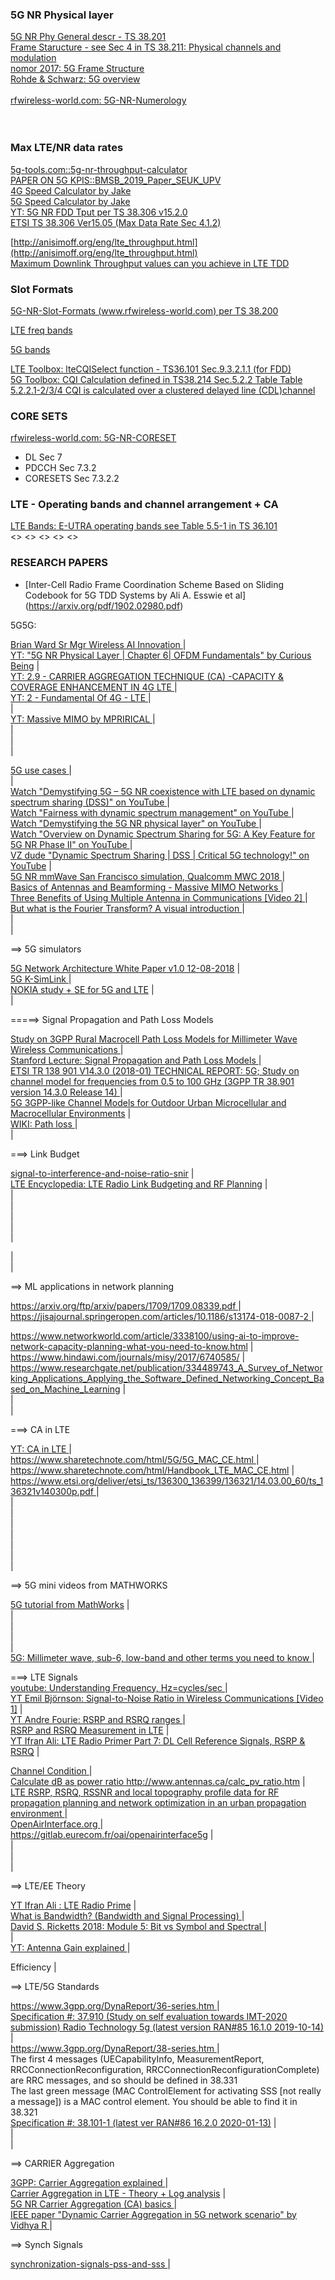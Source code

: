 ### 5G NR Physical layer
[5G NR Phy General descr - TS 38.201](https://www.etsi.org/deliver/etsi_ts/138200_138299/138201/15.00.00_60/ts_138201v150000p.pdf)<br>
[Frame Staructure - see Sec 4 in  TS 38.211: Physical channels and modulation ](https://www.etsi.org/deliver/etsi_ts/138200_138299/138211/15.02.00_60/ts_138211v150200p.pdf)<br>
[nomor 2017: 5G Frame Structure](http://nomor.de/wp-content/uploads/2018/04/2017-08-WhitePaperNomor-5G-Frame-Structure-v1-2.pdf)<br>
[Rohde & Schwarz: 5G overview](https://cdn.rohde-schwarz.com/it/seminario/hi_technology_forum/Sibila_5G_Mobile_Technologies_and_the_way_to_5G.pdf)<br>
[]()<br>
[rfwireless-world.com: 5G-NR-Numerology](https://www.rfwireless-world.com/5G/5G-NR-Numerology-or-Terminology.html)<br>
[]()<br>
[]()<br>


### Max LTE/NR data rates
[5g-tools.com::5g-nr-throughput-calculator](https://5g-tools.com/5g-nr-throughput-calculator/)<br>
[PAPER ON 5G KPIS::BMSB_2019_Paper_SEUK_UPV](http://5g-xcast.eu/wp-content/uploads/2019/09/BMSB_2019_Paper_SEUK_UPV.pdf)<br>
[4G Speed Calculator by Jake](https://tools.pedroc.co.uk/4g-speed/)<br>
[5G Speed Calculator by Jake](https://tools.pedroc.co.uk/5g-speed/)<br>
[YT: 5G NR FDD Tput per TS 38.306 v15.2.0](https://www.youtube.com/watch?v=Yv3Qc2GMceQ&feature=youtu.be)<br>
[ETSI TS 38.306 Ver15.05 (Max Data Rate Sec 4.1.2)](https://www.etsi.org/deliver/etsi_ts/138300_138399/138306/15.05.00_60/ts_138306v150500p.pdf)<br>

[http://anisimoff.org/eng/lte_throughput.html](http://anisimoff.org/eng/lte_throughput.html)<br>
[Maximum Downlink Throughput values can you achieve in LTE TDD](http://www.techtrained.com/what-semi-theoretical-maximum-downlink-throughput-values-can-you-achieve-in-lte-tdd-for-coding-rate-1/) <br>



### Slot Formats
[5G-NR-Slot-Formats  (www.rfwireless-world.com) per TS 38.200](https://www.rfwireless-world.com/5G/5G-NR-Slot-Formats.html)<br>

[LTE freq bands](http://anisimoff.org/eng/lte_bands.html)

[5G bands](http://anisimoff.org/eng/5g/5g_spectrum.html)

[LTE Toolbox: lteCQISelect function - TS36.101 Sec.9.3.2.1.1  (for FDD)](https://www.etsi.org/deliver/etsi_ts/136100_136199/136101/15.03.00_60/ts_136101v150300p.pdf)<br>
[5G Toolbox: CQI Calculation defined in TS38.214 Sec.5.2.2 Table Table 5.2.2.1-2/3/4 CQI is calculated over a clustered delayed line (CDL)channel](https://www.etsi.org/deliver/etsi_ts/138200_138299/138214/15.03.00_60/ts_138214v150300p.pdf)<br>

### CORE SETS
[rfwireless-world.com: 5G-NR-CORESET](https://www.rfwireless-world.com/5G/5G-NR-CORESET.html)<br>
- DL Sec 7
- PDCCH Sec 7.3.2
- CORESETS Sec 7.3.2.2



### LTE - Operating bands and channel arrangement + CA 
[LTE Bands:  E-UTRA operating bands see Table 5.5-1 in TS 36.101](https://www.etsi.org/deliver/etsi_ts/136100_136199/136101/15.03.00_60/ts_136101v150300p.pdf)<br>
[]()<>
[]()<>
[]()<>
[]()<>
[]()<>









### RESEARCH PAPERS
- [Inter-Cell Radio Frame Coordination Scheme Based on Sliding Codebook for 5G TDD Systems by Ali A. Esswie et al]  (https://arxiv.org/pdf/1902.02980.pdf)








<a name="5G5G">
<div id="5G5G">
<p> 5G5G:<br>


<a href="https://www.linkedin.com/in/brian-ward-10982814a/"> Brian Ward Sr Mgr Wireless AI Innovation </A> |<br>
<a href="https://www.youtube.com/watch?v=w4atPacHiEE&list=PLfUa5X9whlE9Ul3j1PcZ5FUKFsVixjiXP&index=6"> YT: "5G NR Physical Layer | Chapter 6| OFDM Fundamentals" by Curious Being</A> |<br>
<a href="https://www.youtube.com/watch?v=tZ50CSADKIY"> YT: 2.9 - CARRIER AGGREGATION TECHNIQUE (CA) -CAPACITY & COVERAGE ENHANCEMENT IN 4G LTE </A> |<br>
<a href="https://www.youtube.com/playlist?list=PLE6yE0jB6BTOY6Z1DKEkQ8yZ8fFPUiCD8"> YT: 2 - Fundamental Of 4G - LTE </A> |<br>
<a href=""> </A> |<br>
<a href="https://youtu.be/pE_FsnHtTxc">YT: Massive MIMO by MPRIRICAL </A> |<br>
<a href=""> </A> |<br>
<a href=""> </A> |<br>
<a href=""> </A> |<br>


<a href="https://www.5gradar.com/features/what-is-5g-these-use-cases-reveal-all"> 5G use cases </A> |<br>
<a href=""> </A> |<br>
<a href="https://youtu.be/grVbzbs7Ar0"> Watch "Demystifying 5G – 5G NR coexistence with LTE based on dynamic spectrum sharing (DSS)" on YouTube </A> |<br>
<a href="https://youtu.be/ADd7R6NEW9k"> Watch "Fairness with dynamic spectrum management" on YouTube </A> |<br>
<a href="https://youtu.be/qerqp69ojQw"> Watch "Demystifying the 5G NR physical layer" on YouTube </A> |<br>
<a href="https://youtu.be/REoRXYjXpp0"> Watch "Overview on Dynamic Spectrum Sharing for 5G: A Key Feature for 5G NR Phase II" on YouTube </A> |<br>
<a href="https://youtu.be/eC1qbqtH6r0"> VZ dude "Dynamic Spectrum Sharing | DSS | Critical 5G technology!" on YouTube</A> |<br>
<a href="https://www.youtube.com/watch?v=8jTuPp43r3M"> 5G NR mmWave San Francisco simulation, Qualcomm MWC 2018 </A> |<br>
<a href="https://www.youtube.com/watch?v=xGkyZw98Tug"> Basics of Antennas and Beamforming - Massive MIMO Networks </A> |<br>
<a href="https://www.youtube.com/watch?v=tw0yD65viVI"> Three Benefits of Using Multiple Antenna in Communications [Video 2] </A> |<br>
<a href="https://www.youtube.com/watch?v=spUNpyF58BY"> But what is the Fourier Transform? A visual introduction </A> |<br>
<a href=""> </A> |<br>
<a href=""> </A> |<br>


<p> ==> 5G simulators <p>
<a href="http://www.gtigroup.org/d/file/Resources/rep/2018-02-22/06608ce6dbe32673ac1611359e11f794.pdf"> 5G Network Architecture White Paper v1.0 12-08-2018</A> |<br>
<a href="http://5gopenplatform.org/main/main.php?categoryid=06&menuid=01&groupid=00"> 5G K-SimLink </A> |<br>
<a href="http://www.5gsummit.org/Rio/slides/2%20-%20IEEE%20Wilson%20%20Nokia-V2.pdf"> NOKIA study + SE for 5G and LTE</A> |<br>
<a href=""> </A> |<br>

<p> =====> Signal Propagation and Path Loss Models <p>
<a href="https://wireless.engineering.nyu.edu/wp-content/uploads/2017/03/ICC_RMa_vFinal_GuestCopy.pdf">
Study on 3GPP Rural Macrocell Path Loss Models for Millimeter Wave Wireless Communications </A> |<br>
<a href="https://web.stanford.edu/class/ee359/pdfs/lecture2_handout.pdf"> Stanford Lecture: Signal Propagation and Path Loss Models </A> |<br>
<a href="https://www.etsi.org/deliver/etsi_tr/138900_138999/138901/14.03.00_60/tr_138901v140300p.pdf"> 
ETSI TR 138 901 V14.3.0 (2018-01) TECHNICAL REPORT:  
5G; Study on channel model for frequencies from 0.5 to 100 GHz (3GPP TR 38.901 version 14.3.0 Release 14)
</A> |<br>
<a href="https://www.qualcomm.com/media/documents/files/5g-3gpp-like-channel-models.pdf"> 
5G 3GPP-like Channel Models for Outdoor Urban Microcellular and Macrocellular Environments</A> |<br>
<a href="https://en.wikipedia.org/wiki/Path_loss"> WIKI:  Path loss </A> |<br>
<a href=""> </A> |<br>

<p>
===> Link Budget<p>
<a href="http://www.techplayon.com/signal-to-interference-and-noise-ratio-snir/"> signal-to-interference-and-noise-ratio-snir</A> |<br>
<a href="https://sites.google.com/site/lteencyclopedia/lte-radio-link-budgeting-and-rf-planning"> LTE Encyclopedia: 
LTE Radio Link Budgeting and RF Planning</A> |<br>
<a href=""> </A> |<br>
<a href=""> </A> |<br>
<a href=""> </A> |<br>
<a href=""> </A> |<br>
<a href=""> </A> |<br>

<a href=""> </A> |<br>
<a href=""> </A> |<br>


<p> ==> ML applications in network planning <p>
<a href="https://arxiv.org/ftp/arxiv/papers/1709/1709.08339.pdf"> https://arxiv.org/ftp/arxiv/papers/1709/1709.08339.pdf  </A> |<br>
<a href="https://jisajournal.springeropen.com/articles/10.1186/s13174-018-0087-2"> https://jisajournal.springeropen.com/articles/10.1186/s13174-018-0087-2 </A> |<br>

<a href="https://www.networkworld.com/article/3338100/using-ai-to-improve-network-capacity-planning-what-you-need-to-know.html"> https://www.networkworld.com/article/3338100/using-ai-to-improve-network-capacity-planning-what-you-need-to-know.html </A> |<br>
<a href="https://www.hindawi.com/journals/misy/2017/6740585/"> https://www.hindawi.com/journals/misy/2017/6740585/ </A> |<br>
<a href="https://www.researchgate.net/publication/334489743_A_Survey_of_Networking_Applications_Applying_the_Software_Defined_Networking_Concept_Based_on_Machine_Learning"> https://www.researchgate.net/publication/334489743_A_Survey_of_Networking_Applications_Applying_the_Software_Defined_Networking_Concept_Based_on_Machine_Learning</A> |<br>
<a href=""> </A> |<br>
<a href=""> </A> |<br>



<p>
===> CA in LTE<p>
<a href="https://www.youtube.com/watch?v=tZ50CSADKIY"> YT: CA in LTE </A> |<br>
<a href="https://www.sharetechnote.com/html/5G/5G_MAC_CE.html ">https://www.sharetechnote.com/html/5G/5G_MAC_CE.html  </A> |<br>
<a href="https://www.sharetechnote.com/html/Handbook_LTE_MAC_CE.html"> https://www.sharetechnote.com/html/Handbook_LTE_MAC_CE.html</A> |<br>
<a href="https://www.etsi.org/deliver/etsi_ts/136300_136399/136321/14.03.00_60/ts_136321v140300p.pdf">
https://www.etsi.org/deliver/etsi_ts/136300_136399/136321/14.03.00_60/ts_136321v140300p.pdf </A> |<br>
<a href=""> </A> |<br>
<a href=""> </A> |<br>
<a href=""> </A> |<br>
<a href=""> </A> |<br>
<a href=""> </A> |<br>
<a href=""> </A> |<br>
<a href=""> </A> |<br>







<p> ==> 5G mini videos from MATHWORKS<p>

<a href="https://www.youtube.com/watch?v=Hd9LCCLpfn8&list=PLn8PRpmsu08rCL-Ejn25HMX6M6o7QjJoe"> 5G tutorial from MathWorks</A> |<br>
<a href=""> </A> |<br>
<a href=""> </A> |<br>
<a href=""> </A> |<br>
<a href=""> </A> |<br>
<a href="https://www.androidcentral.com/explaining-5g-millimeter-wave-sub-6-low-band-and-other-terms-you-need-know"> 
5G: Millimeter wave, sub-6, low-band and other terms you need to know </A> |<br>
<p>
===> LTE Signals<br>
<a href="https://www.youtube.com/watch?v=0Ls7ZGH1PAk"> youtube: Understanding Frequency, Hz=cycles/sec </A> |<br>
<a href="https://youtu.be/OA4viERrlzA">YT Emil Björnson: Signal-to-Noise Ratio in Wireless Communications [Video 1]</A> |<br>
<a href="https://youtu.be/cA5wApfZSjw">YT Andre Fourie: RSRP and RSRQ ranges </A> |<br>
<a href="https://www.cablefree.net/wirelesstechnology/4glte/rsrp-rsrq-measurement-lte/"> RSRP and RSRQ Measurement in LTE</A> |<br>
<a href="https://www.youtube.com/watch?v=XAtQq7zHvQ0">YT Ifran Ali: LTE Radio Primer Part 7: DL Cell Reference Signals, RSRP & RSRQ</A> |<br>



<a href="https://www.sciencedirect.com/topics/engineering/channel-condition"> Channel Condition </A> |<br>
<a href="http://www.antennas.ca/calc_pv_ratio.htm"> Calculate dB as power ratio http://www.antennas.ca/calc_pv_ratio.htm</A> |<br>
<a href="https://www.sciencedirect.com/science/article/pii/S2352340918309892"> LTE RSRP, RSRQ, RSSNR and local topography profile data for RF propagation planning and network optimization in an urban propagation environment </A> |<br>
<a href="https://www.openairinterface.org/?page_id=2762"> OpenAirInterface.org </A> |<br>
<a href="https://gitlab.eurecom.fr/oai/openairinterface5g"> https://gitlab.eurecom.fr/oai/openairinterface5g</A> |<br>
<a href=""> </A> |<br>
<a href=""> </A> |<br>
<a href=""> </A> |<br>

<p> ==> LTE/EE Theory <p>
<a href="https://www.youtube.com/watch?v=YC3p9L1iohs&list=PLgQvzsPaZX_Zmvc17FPPEcdgQGcoIzLrn"> 
YT Ifran Ali : LTE Radio Prime</A> |<br>
<a href="https://www.youtube.com/watch?v=whUkZUORix0"> What is Bandwidth? (Bandwidth and Signal Processing) </A> |<br>
<a href="https://www.youtube.com/watch?v=RJMqMa4E1u0"> David S. Ricketts 2018: Module 5: Bit vs Symbol and Spectral <a href=""> </A> |<br>
<a href=""> </A> |<br>
<a href="https://www.youtube.com/watch?v=wGE4tjATecY"> YT: Antenna Gain explained </A> |<br>

Efficiency </A> |<br>

<p> ==> LTE/5G Standards <p>
<a href="https://www.3gpp.org/DynaReport/36-series.htm"> https://www.3gpp.org/DynaReport/36-series.htm </A> |<br>
<a href="https://portal.3gpp.org/desktopmodules/Specifications/SpecificationDetails.aspx?specificationId=3190"> 
Specification #: 37.910 (Study on self evaluation towards IMT-2020 submission) Radio Technology 5g (latest version
RAN#85 16.1.0 2019-10-14)  </A> |<br>
<a href="https://www.3gpp.org/DynaReport/38-series.htm"> https://www.3gpp.org/DynaReport/38-series.htm </A> |<br>
The first 4 messages (UECapabilityInfo, MeasurementReport, RRCConnectionReconfiguration, RRCConnectionReconfigurationComplete) are RRC messages, and so should be defined in 38.331<br>
The last green message (MAC ControlElement for activating SSS [not really a message]) is a MAC control element. You should be able to find it in 38.321<br>
<a href="https://portal.3gpp.org/desktopmodules/Specifications/SpecificationDetails.aspx?specificationId=3283"> 
Specification #: 38.101-1 (latest ver RAN#86 16.2.0 2020-01-13)</A> |<br>
<a href=""> </A> |<br>
<a href=""> </A> |<br>


<p> ==> CARRIER Aggregation <p>
<a href="https://www.3gpp.org/technologies/keywords-acronyms/101-carrier-aggregation-explained"> 3GPP: Carrier Aggregation explained </A> |<br>
<a href="https://www.youtube.com/watch?v=B16B7-3Qp-I"> Carrier Aggregation in LTE - Theory + Log analysis</A> |<br>
<a href="https://www.rfwireless-world.com/5G/5G-NR-Carrier-Aggregation-basics.html"> 5G NR Carrier Aggregation (CA) basics </A> |<br>
<a href="https://ieeexplore.ieee.org/document/7411303"> IEEE paper "Dynamic Carrier Aggregation in 5G network scenario" by Vidhya R </A> |<br>


<p> ==> Synch Signals <p>
<a href="https://www.mathworks.com/help/lte/ug/synchronization-signals-pss-and-sss.html"> synchronization-signals-pss-and-sss </A> |<br>
